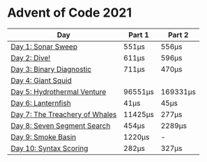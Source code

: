 # Advent of Code 2021

| Day                                              | Part 1  | Part 2   |
| ------------------------------------------------ | ------- | -------- |
| [Day 1: Sonar Sweep](./src/days/d01)             | 551μs   | 556μs    |
| [Day 2: Dive!](./src/days/d02)                   | 611μs   | 596μs    |
| [Day 3: Binary Diagnostic](./src/days/d03)       | 711μs   | 470μs    |
| [Day 4: Giant Squid](./src/days/d04)             |         |          |
| [Day 5: Hydrothermal Venture](./src/days/d05)    | 96551μs | 169331μs |
| [Day 6: Lanternfish](./src/days/d06)             | 41μs    | 45μs     |
| [Day 7: The Treachery of Whales](./src/days/d07) | 11425μs | 277μs    |
| [Day 8: Seven Segment Search](./src/days/d08)    | 454μs   | 2289μs   |
| [Day 9: Smoke Basin](./src/days/d09)             | 1220μs  | -        |
| [Day 10: Syntax Scoring](./src/days/d10)         | 282μs   | 327μs    |
